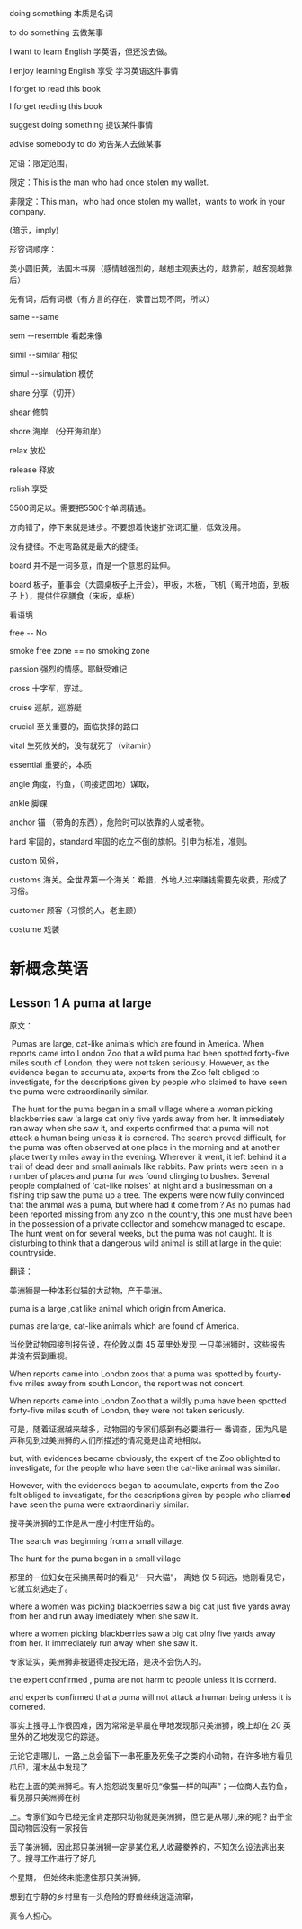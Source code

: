 doing something 本质是名词

to do something 去做某事

I want to learn English 学英语，但还没去做。

I enjoy learning English 享受 学习英语这件事情

I forget to read this book 

I forget reading this book

suggest doing something 提议某件事情

advise somebody to do 劝告某人去做某事



定语：限定范围，

限定：This is the man who had once stolen my wallet.

非限定：This man，who had once stolen my wallet，wants to work in your company.

(暗示，imply)

形容词顺序：

美小圆旧黄，法国木书房（感情越强烈的，越想主观表达的，越靠前，越客观越靠后）

先有词，后有词根（有方言的存在，读音出现不同，所以）

same --same 

sem --resemble 看起来像

simil --similar 相似

simul --simulation 模仿

share 分享（切开）

shear 修剪 

shore 海岸 （分开海和岸）



relax 放松

release 释放

relish 享受

5500词足以。需要把5500个单词精通。

方向错了，停下来就是进步。不要想着快速扩张词汇量，低效没用。

没有捷径。不走弯路就是最大的捷径。

board 并不是一词多意，而是一个意思的延伸。

board 板子，董事会（大圆桌板子上开会），甲板，木板，飞机（离开地面，到板子上），提供住宿膳食（床板，桌板）



看语境

free -- No

smoke free zone == no smoking zone



passion 强烈的情感。耶稣受难记

cross 十字军，穿过。

cruise 巡航，巡游艇

crucial 至关重要的，面临抉择的路口

vital 生死攸关的，没有就死了（vitamin）

essential 重要的，本质

angle 角度，钓鱼，（间接迂回地）谋取，

ankle 脚踝

anchor 锚 （带角的东西），危险时可以依靠的人或者物。

hard 牢固的，standard 牢固的屹立不倒的旗帜。引申为标准，准则。

custom 风俗，

customs 海关。全世界第一个海关：希腊，外地人过来赚钱需要先收费，形成了习俗。

customer 顾客（习惯的人，老主顾）

costume 戏装





# 新概念英语

## Lesson 1  A puma at large

原文：

​	Pumas are large, cat-like animals which are found in America. When reports came into  London Zoo that a wild puma had been spotted forty-five miles south of London, they were not  taken seriously. However, as the evidence began to accumulate, experts from the Zoo felt obliged  to investigate, for the descriptions given by people who claimed to have seen the puma were  extraordinarily similar.  

​	The hunt for the puma began in a small village where a woman picking blackberries saw 'a  large cat only five yards away from her. It immediately ran away when she saw it, and experts  confirmed that a puma will not attack a human being unless it is cornered.  The search proved difficult, for the puma was often observed at one place in the morning and at  another place twenty miles away in the evening. Wherever it went, it left behind it a trail of dead  deer and small animals like rabbits. Paw prints were seen in a number of places and puma fur was  found clinging to bushes. Several people complained of 'cat-like noises' at night and a  businessman on a fishing trip saw the puma up a tree. The experts were now fully convinced that  the animal was a puma, but where had it come from ? As no pumas had been reported missing  from any zoo in the country, this one must have been in the possession of a private collector and  somehow managed to escape. The hunt went on for several weeks, but the puma was not caught.  It is disturbing to think that a dangerous wild animal is still at large in the quiet countryside. 

翻译：

美洲狮是一种体形似猫的大动物，产于美洲。

puma is a large ,cat like animal which origin from America.

pumas are large, cat-like animals which are found of America.

当伦敦动物园接到报告说，在伦敦以南 45 英里处发现 一只美洲狮时，这些报告并没有受到重视。

When reports came into London zoos that a puma was spotted by fourty-five miles away from south London, the report was not  concert.

When reports came into London Zoo that a wildly puma have been spotted forty-five miles south of London, they were not taken seriously.

可是，随着证据越来越多，动物园的专家们感到有必要进行一 番调查，因为凡是声称见到过美洲狮的人们所描述的情况竟是出奇地相似。 

but, with evidences became obviously, the expert of the Zoo oblighted to investigate, for the people who have seen the cat-like animal was similar.

However, with the evidences began to accumulate, experts from the Zoo felt obliged to investigate, for the descriptions given by people who cliam**ed** have seen the puma  were extraordinarily similar.

搜寻美洲狮的工作是从一座小村庄开始的。 

The search was beginning from a small village.

The hunt for the puma began in a small village

那里的一位妇女在采摘黑莓时的看见“一只大猫”， 离她 仅 5 码远，她刚看见它，它就立刻逃走了。

where a women was picking blackberries saw a big cat just five yards away from her and run away imediately when she saw it.

where a women picking blackberries saw a big cat olny five yards away from her. It immediately run away when she saw it. 

专家证实，美洲狮非被逼得走投无路，是决不会伤人的。

the expert confirmed , puma are not harm to people unless it is cornerd.

and experts confirmed that a puma will not attack a human being unless it is cornered.

事实上搜寻工作很困难，因为常常是早晨在甲地发现那只美洲狮，晚上却在 20 英里外的乙地发现它的踪迹。 

无论它走哪儿，一路上总会留下一串死鹿及死兔子之类的小动物，在许多地方看见爪印，灌木丛中发现了 

粘在上面的美洲狮毛。有人抱怨说夜里听见“像猫一样的叫声”；一位商人去钓鱼，看见那只美洲狮在树 

上。专家们如今已经完全肯定那只动物就是美洲狮，但它是从哪儿来的呢？由于全国动物园没有一家报告 

丢了美洲狮，因此那只美洲狮一定是某位私人收藏豢养的，不知怎么设法逃出来了。搜寻工作进行了好几 

个星期， 但始终未能逮住那只美洲狮。 

想到在宁静的乡村里有一头危险的野兽继续逍遥流窜， 

真令人担心。